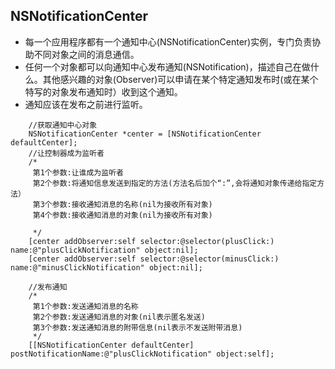 ## NSNotificationCenter
- 每一个应用程序都有一个通知中心(NSNotificationCenter)实例，专门负责协助不同对象之间的消息通信。
- 任何一个对象都可以向通知中心发布通知(NSNotification)，描述自己在做什么。其他感兴趣的对象(Observer)可以申请在某个特定通知发布时(或在某个特写的对象发布通知时）收到这个通知。
- 通知应该在发布之前进行监听。
```objc
    //获取通知中心对象
    NSNotificationCenter *center = [NSNotificationCenter defaultCenter];
    //让控制器成为监听者
    /*
     第1个参数:让谁成为监听者
     第2个参数:将通知信息发送到指定的方法(方法名后加个“:”,会将通知对象传递给指定方法）
     第3个参数:接收通知消息的名称(nil为接收所有对象)
     第4个参数:接收通知消息的对象(nil为接收所有对象)
     
     */
    [center addObserver:self selector:@selector(plusClick:) name:@"plusClickNotification" object:nil];
    [center addObserver:self selector:@selector(minusClick:) name:@"minusClickNotification" object:nil];
```


```objc
    //发布通知
    /*
     第1个参数:发送通知消息的名称
     第2个参数:发送通知消息的对象(nil表示匿名发送)
     第3个参数:发送通知消息的附带信息(nil表示不发送附带消息)
     */
    [[NSNotificationCenter defaultCenter] postNotificationName:@"plusClickNotification" object:self];
```
